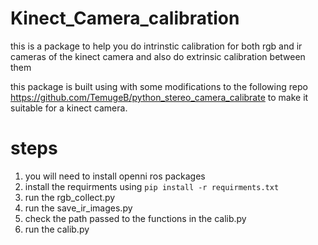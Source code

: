 # Kinect_Camera_calibration
this is a package to help you do intrinstic calibration for both rgb and ir cameras of the kinect camera and also do extrinsic calibration between them


this package is built using with some modifications to the following repo https://github.com/TemugeB/python_stereo_camera_calibrate
to make it suitable for a kinect camera.

# steps
1) you will need to install openni ros packages 
2) install the requirments using `pip install -r requirments.txt`
3) run the rgb_collect.py 
4) run the save_ir_images.py
5) check the path passed to the functions in the calib.py
6) run the calib.py
